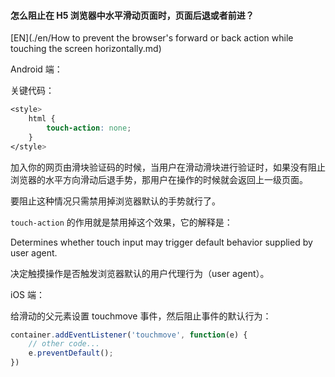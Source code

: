 #### 怎么阻止在 H5 浏览器中水平滑动页面时，页面后退或者前进？

[EN](./en/How to prevent the browser's forward or back action while touching the screen horizontally.md)

Android 端：

关键代码：

```css
<style>
    html {
        touch-action: none;
    }
</style>
```

加入你的网页由滑块验证码的时候，当用户在滑动滑块进行验证时，如果没有阻止浏览器的水平方向滑动后退手势，那用户在操作的时候就会返回上一级页面。

要阻止这种情况只需禁用掉浏览器默认的手势就行了。

```touch-action``` 的作用就是禁用掉这个效果，它的解释是：

Determines whether touch input may trigger default behavior supplied by user agent. 

决定触摸操作是否触发浏览器默认的用户代理行为（user agent）。

iOS 端：

给滑动的父元素设置 touchmove 事件，然后阻止事件的默认行为：

```javascript
container.addEventListener('touchmove', function(e) {
    // other code...
    e.preventDefault();
})
```

